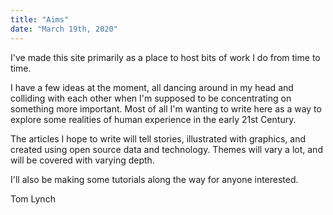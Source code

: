 ```yaml
---
title: "Aims"
date: "March 19th, 2020"
---
```


I've made this site primarily as a place to host bits of work I do from
time to time.

I have a few ideas at the moment, all dancing around in my
head and colliding with each other when I'm supposed to be concentrating
on something more important. Most of all I'm wanting to write here as a 
way to explore some realities of human experience in the early 
21st Century.

The articles I hope to write will tell stories, illustrated with graphics,
and created using open source data and technology. Themes will vary a lot,
and will be covered with varying depth.

I'll also be making some tutorials along the way for anyone interested.

Tom Lynch
